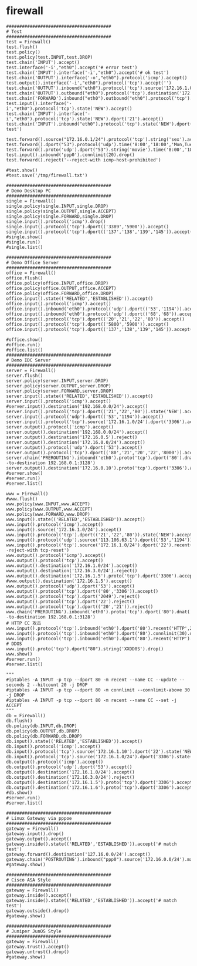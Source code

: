 firewall
========

    ########################################
    # Test
    ########################################
    test = Firewall()
    test.flush()
    test.policy()
    test.policy(test.INPUT,test.DROP)
    test.chain('INPUT').accept()
    test.interface('-i',"eth0").accept('# error test')
    test.chain('INPUT').interface('-i',"eth0").accept('# ok test')
    test.chain('OUTPUT').interface('-o',"eth0").protocol('icmp').accept()
    test.output().interface('-i',"eth0").protocol('tcp').accept('')
    test.chain('OUTPUT').inbound("eth0").protocol('tcp').source('172.16.1.0/24').accept('')
    test.chain('OUTPUT').outbound("eth0").protocol('tcp').destination('172.16.1.1').accept('')
    test.chain('FORWARD').inbound("eth0").outbound("eth0").protocol('tcp').source('172.16.1.0/24').destination('172.16.1.1').accept()
    test.input().interface('-i',"eth0").protocol('tcp').state('NEW').accept()
    test.chain('INPUT').interface('-i',"eth0").protocol('tcp').state('NEW').dport('21').accept()
    test.chain('INPUT').inbound("eth0").protocol('tcp').state('NEW').dport(('3306','1152','5432')).accept('multiport test')
    
    test.forward().source("172.16.0.1/24").protocol('tcp').string('sex').accept()
    test.forward().dport("53").protocol('udp').time('8:00','18:00','Mon,Tue,Wed,Thu,Fri,Sat').accept()
    test.forward().proto('udp').dport("53").string('movie').time('8:00','18:00','Mon,Tue,Wed,Thu,Fri,Sat').accept()
    test.input().inbound('ppp0').connlimit(20).drop()
    test.forward().reject('--reject-with icmp-host-prohibited')
    
    #test.show()
    #test.save('/tmp/firewall.txt')
    
    ########################################
    # Demo Desktop PC
    ########################################
    single = Firewall()
    single.policy(single.INPUT,single.DROP)
    single.policy(single.OUTPUT,single.ACCEPT)
    single.policy(single.FORWARD,single.DROP)
    single.input().protocol('icmp').drop()
    single.input().protocol('tcp').dport(('3389','5900')).accept()
    single.input().protocol('tcp').dport(('137','138','139','145')).accept()
    #single.show()
    #single.run()
    #single.list()
    
    ########################################
    # Demo Office Server
    ########################################
    office = Firewall()
    office.flush()
    office.policy(office.INPUT,office.DROP)
    office.policy(office.OUTPUT,office.ACCEPT)
    office.policy(office.FORWARD,office.DROP)
    office.input().state(('RELATED','ESTABLISHED')).accept()
    office.input().protocol('icmp').accept()
    office.input().inbound('eth0').protocol('udp').dport(('53','1194')).accept()
    office.input().inbound('eth0').protocol('udp').dport(('68','68')).accept()
    office.input().protocol('tcp').dport(('20','21','22','80')).accept()
    office.input().protocol('tcp').dport(('5800','5900')).accept()
    office.input().protocol('tcp').dport(('137','138','139','145')).accept()
    
    #office.show()
    #office.run()
    #office.list()
    ########################################
    # Demo IDC Server
    ########################################
    server = Firewall()
    server.flush()
    server.policy(server.INPUT,server.DROP)
    server.policy(server.OUTPUT,server.DROP)
    server.policy(server.FORWARD,server.DROP)
    server.input().state(('RELATED','ESTABLISHED')).accept()
    server.input().protocol('icmp').accept()
    #server.input().destination('192.168.0.0/24').accept()
    server.input().protocol('tcp').dport(('21','22','80')).state('NEW').accept()
    server.input().protocol('udp').dport(('53','1194')).accept()
    server.input().protocol('tcp').source('172.16.1.0/24').dport('3306').accept()
    server.output().protocol('icmp').accept()
    server.output().destination('192.168.0.0/24').accept()
    server.output().destination('172.16.0.5').reject()
    server.output().destination('172.16.0.0/24').accept()
    server.output().protocol('udp').dport('53').accept()
    server.output().protocol('tcp').dport(('80','21','20','22','8000')).accept()
    server.chain('PREROUTING').inbound('eth0').proto('tcp').dport('80').dnat('--to-destination 192.168.0.1:3128')
    server.output().destination('172.16.0.10').proto('tcp').dport('3306').accept()
    #server.show()
    #server.run()
    #server.list()
    
    www = Firewall()
    #www.flush()
    www.policy(www.INPUT,www.ACCEPT)
    www.policy(www.OUTPUT,www.ACCEPT)
    www.policy(www.FORWARD,www.DROP)
    www.input().state(('RELATED','ESTABLISHED')).accept()
    www.input().protocol('icmp').accept()
    www.input().source('172.16.1.0/24').accept()
    www.input().protocol('tcp').dport(('21','22','80')).state('NEW').accept()
    www.input().protocol('udp').source('113.106.63.1').dport(('53','1194')).accept()
    www.input().protocol('tcp').source('172.16.1.0/24').dport('22').recent('SSH',60,5).reject('--reject-with tcp-reset')
    www.output().protocol('icmp').accept()
    www.output().protocol('tcp').accept()
    www.output().destination('172.16.1.0/24').accept()
    www.output().destination('172.16.3.0/24').reject()
    www.output().destination('172.16.1.5').proto('tcp').dport('3306').accept()
    #www.output().destination('172.16.1.5').accept()
    www.output().protocol('udp').dport('53').accept()
    www.output().protocol('tcp').dport(('80','3306')).accept()
    www.output().protocol('tcp').dport('2049').reject()
    www.output().protocol('tcp').dport('22').reject()
    www.output().protocol('tcp').dport(('20','21')).reject()
    www.chain('PREROUTING').inbound('eth0').proto('tcp').dport('80').dnat('--to-destination 192.168.0.1:3128')
    # HTTP CC 攻击
    www.input().protocol('tcp').inbound('eth0').dport('80').recent('HTTP',2,20).drop()
    www.input().protocol('tcp').inbound('eth0').dport('80').connlimit(30).drop()
    www.input().protocol('tcp').inbound('eth0').dport('80').recent('HTTP').accept()
    # DDOS
    www.input().proto('tcp').dport("80").string('XXDD0S').drop()
    www.show()
    #server.run()
    #server.list()
    
    """
    #iptables -A INPUT -p tcp --dport 80 -m recent --name CC --update --seconds 2 --hitcount 20 -j DROP
    #iptables -A INPUT -p tcp --dport 80 -m connlimit --connlimit-above 30 -j DROP
    #iptables -A INPUT -p tcp --dport 80 -m recent --name CC --set -j ACCEPT
    """
    db = Firewall()
    db.flush()
    db.policy(db.INPUT,db.DROP)
    db.policy(db.OUTPUT,db.DROP)
    db.policy(db.FORWARD,db.DROP)
    db.input().state(('RELATED','ESTABLISHED')).accept()
    db.input().protocol('icmp').accept()
    db.input().protocol('tcp').source('172.16.1.10').dport('22').state('NEW').accept()
    db.input().protocol('tcp').source('172.16.1.0/24').dport('3306').state('NEW').accept()
    db.output().protocol('icmp').accept()
    db.output().protocol('udp').dport('53').accept()
    db.output().destination('172.16.1.0/24').accept()
    db.output().destination('172.16.3.0/24').reject()
    db.output().destination('172.16.1.5').proto('tcp').dport('3306').accept()
    db.output().destination('172.16.1.6').proto('tcp').dport('3306').accept()
    #db.show()
    #server.run()
    #server.list()
    
    ########################################
    # Linux Gateway via pppoe
    ########################################
    gateway = Firewall()
    gateway.input().drop()
    gateway.output().accept()
    gateway.inside().state(('RELATED','ESTABLISHED')).accept('# match test')
    gateway.forward().destination('127.16.0.0/24').accept()
    gateway.chain('POSTROUTING').inbound("ppp0").source('172.16.0.0/24').masquerade()
    #gateway.show()
    
    ########################################
    # Cisco ASA Style
    ########################################
    gateway = Firewall()
    gateway.inside().accept()
    gateway.inside().state(('RELATED','ESTABLISHED')).accept('# match test')
    gateway.outside().drop()
    #gateway.show()
    
    ########################################
    # Juniper JunOS Style
    ########################################
    gateway = Firewall()
    gateway.trust().accept()
    gateway.untrust().drop()
    #gateway.show()
